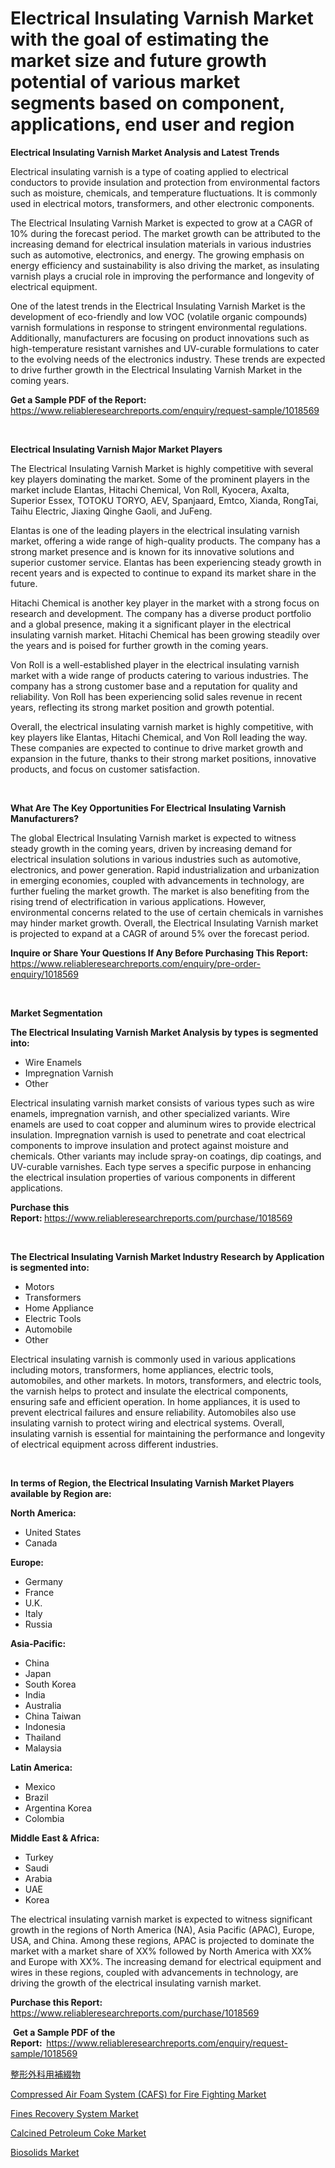 <p><h1>Electrical Insulating Varnish Market with the goal of estimating the market size and future growth potential of various market segments based on component, applications, end user and region</h1></p><p><strong>Electrical Insulating Varnish Market Analysis and Latest Trends</strong></p>
<p><p>Electrical insulating varnish is a type of coating applied to electrical conductors to provide insulation and protection from environmental factors such as moisture, chemicals, and temperature fluctuations. It is commonly used in electrical motors, transformers, and other electronic components.</p><p>The Electrical Insulating Varnish Market is expected to grow at a CAGR of 10% during the forecast period. The market growth can be attributed to the increasing demand for electrical insulation materials in various industries such as automotive, electronics, and energy. The growing emphasis on energy efficiency and sustainability is also driving the market, as insulating varnish plays a crucial role in improving the performance and longevity of electrical equipment.</p><p>One of the latest trends in the Electrical Insulating Varnish Market is the development of eco-friendly and low VOC (volatile organic compounds) varnish formulations in response to stringent environmental regulations. Additionally, manufacturers are focusing on product innovations such as high-temperature resistant varnishes and UV-curable formulations to cater to the evolving needs of the electronics industry. These trends are expected to drive further growth in the Electrical Insulating Varnish Market in the coming years.</p></p>
<p><strong>Get a Sample PDF of the Report:&nbsp;</strong> <a href="https://www.reliableresearchreports.com/enquiry/request-sample/1018569">https://www.reliableresearchreports.com/enquiry/request-sample/1018569</a></p>
<p>&nbsp;</p>
<p><strong>Electrical Insulating Varnish Major Market Players</strong></p>
<p><p>The Electrical Insulating Varnish Market is highly competitive with several key players dominating the market. Some of the prominent players in the market include Elantas, Hitachi Chemical, Von Roll, Kyocera, Axalta, Superior Essex, TOTOKU TORYO, AEV, Spanjaard, Emtco, Xianda, RongTai, Taihu Electric, Jiaxing Qinghe Gaoli, and JuFeng.</p><p>Elantas is one of the leading players in the electrical insulating varnish market, offering a wide range of high-quality products. The company has a strong market presence and is known for its innovative solutions and superior customer service. Elantas has been experiencing steady growth in recent years and is expected to continue to expand its market share in the future.</p><p>Hitachi Chemical is another key player in the market with a strong focus on research and development. The company has a diverse product portfolio and a global presence, making it a significant player in the electrical insulating varnish market. Hitachi Chemical has been growing steadily over the years and is poised for further growth in the coming years.</p><p>Von Roll is a well-established player in the electrical insulating varnish market with a wide range of products catering to various industries. The company has a strong customer base and a reputation for quality and reliability. Von Roll has been experiencing solid sales revenue in recent years, reflecting its strong market position and growth potential.</p><p>Overall, the electrical insulating varnish market is highly competitive, with key players like Elantas, Hitachi Chemical, and Von Roll leading the way. These companies are expected to continue to drive market growth and expansion in the future, thanks to their strong market positions, innovative products, and focus on customer satisfaction.</p></p>
<p>&nbsp;</p>
<p><strong>What Are The Key Opportunities For Electrical Insulating Varnish Manufacturers?</strong></p>
<p><p>The global Electrical Insulating Varnish market is expected to witness steady growth in the coming years, driven by increasing demand for electrical insulation solutions in various industries such as automotive, electronics, and power generation. Rapid industrialization and urbanization in emerging economies, coupled with advancements in technology, are further fueling the market growth. The market is also benefiting from the rising trend of electrification in various applications. However, environmental concerns related to the use of certain chemicals in varnishes may hinder market growth. Overall, the Electrical Insulating Varnish market is projected to expand at a CAGR of around 5% over the forecast period.</p></p>
<p><strong>Inquire or Share Your Questions If Any Before Purchasing This Report:</strong> <a href="https://www.reliableresearchreports.com/enquiry/pre-order-enquiry/1018569">https://www.reliableresearchreports.com/enquiry/pre-order-enquiry/1018569</a></p>
<p>&nbsp;</p>
<p><strong>Market Segmentation</strong></p>
<p><strong>The Electrical Insulating Varnish Market Analysis by types is segmented into:</strong></p>
<p><ul><li>Wire Enamels</li><li>Impregnation Varnish</li><li>Other</li></ul></p>
<p><p>Electrical insulating varnish market consists of various types such as wire enamels, impregnation varnish, and other specialized variants. Wire enamels are used to coat copper and aluminum wires to provide electrical insulation. Impregnation varnish is used to penetrate and coat electrical components to improve insulation and protect against moisture and chemicals. Other variants may include spray-on coatings, dip coatings, and UV-curable varnishes. Each type serves a specific purpose in enhancing the electrical insulation properties of various components in different applications.</p></p>
<p><strong>Purchase this Report:&nbsp;</strong><a href="https://www.reliableresearchreports.com/purchase/1018569">https://www.reliableresearchreports.com/purchase/1018569</a></p>
<p>&nbsp;</p>
<p><strong>The Electrical Insulating Varnish Market Industry Research by Application is segmented into:</strong></p>
<p><ul><li>Motors</li><li>Transformers</li><li>Home Appliance</li><li>Electric Tools</li><li>Automobile</li><li>Other</li></ul></p>
<p><p>Electrical insulating varnish is commonly used in various applications including motors, transformers, home appliances, electric tools, automobiles, and other markets. In motors, transformers, and electric tools, the varnish helps to protect and insulate the electrical components, ensuring safe and efficient operation. In home appliances, it is used to prevent electrical failures and ensure reliability. Automobiles also use insulating varnish to protect wiring and electrical systems. Overall, insulating varnish is essential for maintaining the performance and longevity of electrical equipment across different industries.</p></p>
<p>&nbsp;</p>
<p><strong>In terms of Region, the Electrical Insulating Varnish Market Players available by Region are:</strong></p>
<p>
    <p> <strong> North America: </strong>
        <ul>
            <li>United States</li>
            <li>Canada</li>
        </ul>
        </p> 
    <p> <strong> Europe: </strong>
        <ul>
            <li>Germany</li>
            <li>France</li>
            <li>U.K.</li>
            <li>Italy</li>
            <li>Russia</li>
        </ul>
        </p> 
    <p> <strong> Asia-Pacific: </strong>
        <ul>
            <li>China</li>
            <li>Japan</li>
            <li>South Korea</li>
            <li>India</li>
            <li>Australia</li>
            <li>China Taiwan</li>
            <li>Indonesia</li>
            <li>Thailand</li>
            <li>Malaysia</li>
        </ul>
        </p> 
    <p> <strong> Latin America: </strong>
        <ul>
            <li>Mexico</li>
            <li>Brazil</li>
            <li>Argentina Korea</li>
            <li>Colombia</li>
        </ul>
        </p> 
    <p> <strong> Middle East & Africa: </strong>
        <ul>
            <li>Turkey</li>
            <li>Saudi</li>
            <li>Arabia</li>
            <li>UAE</li>
            <li>Korea</li>
        </ul>
    </p>
    </p>
<p><p>The electrical insulating varnish market is expected to witness significant growth in the regions of North America (NA), Asia Pacific (APAC), Europe, USA, and China. Among these regions, APAC is projected to dominate the market with a market share of XX% followed by North America with XX% and Europe with XX%. The increasing demand for electrical equipment and wires in these regions, coupled with advancements in technology, are driving the growth of the electrical insulating varnish market.</p></p>
<p><strong>Purchase this Report: </strong><a href="https://www.reliableresearchreports.com/purchase/1018569">https://www.reliableresearchreports.com/purchase/1018569</a></p>
<p>&nbsp;<strong>Get a Sample PDF of the Report:&nbsp;&nbsp;</strong><a href="https://www.reliableresearchreports.com/enquiry/request-sample/1018569">https://www.reliableresearchreports.com/enquiry/request-sample/1018569</a></p>
<p><strong></strong></p>
<p><p><a href="https://github.com/jkjreqjscoxx7/Market-Research-Report-List-1/blob/main/7385213191727.md">整形外科用補綴物</a></p><p><a href="https://issuu.com/reportprime-2/docs/compressed-air-foam-system-cafs-for-fire-fighting-">Compressed Air Foam System (CAFS) for Fire Fighting Market</a></p><p><a href="https://issuu.com/reportprime-2/docs/fines-recovery-system-market-size-2030.pptx">Fines Recovery System Market</a></p><p><a href="https://github.com/jerrycopelandthomaswsqd8q/Market-Research-Report-List-1/blob/main/calcined-petroleum-coke-market.md">Calcined Petroleum Coke Market</a></p><p><a href="https://github.com/brenzgnarento/Market-Research-Report-List-1/blob/main/biosolids-market.md">Biosolids Market</a></p></p>